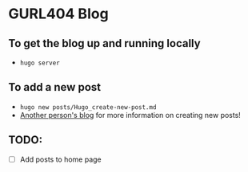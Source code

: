 # GURL404 Blog 

## To get the blog up and running locally
 - `hugo server` 

 ## To add a new post 
  - `hugo new posts/Hugo_create-new-post.md`
  - [Another person's blog](https://reshmeeauckloo.com/posts/hugo_create-new-post/) for more information on creating new posts!


## TODO: 
 - [ ] Add posts to home page
